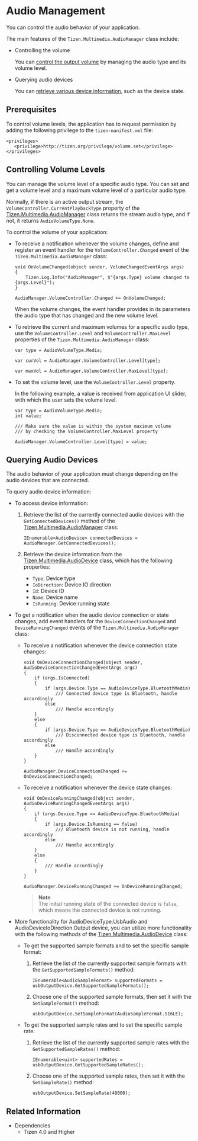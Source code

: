 # Audio Management


You can control the audio behavior of your application.

The main features of the `Tizen.Multimedia.AudioManager` class include:

-   Controlling the volume

    You can [control the output volume](#manage) by managing the audio type and its volume level.

-   Querying audio devices

    You can [retrieve various device information](#query_device), such as the device state.

## Prerequisites

To control volume levels, the application has to request permission by adding the following privilege to the `tizen-manifest.xml` file:

```
<privileges>
   <privilege>http://tizen.org/privilege/volume.set</privilege>
</privileges>
```

<a name="manage"></a>
## Controlling Volume Levels

You can manage the volume level of a specific audio type. You can set and get a volume level and a maximum volume level of a particular audio type.

Normally, if there is an active output stream, the `VolumeController.CurrentPlaybackType` property of the [Tizen.Multimedia.AudioManager](https://samsung.github.io/TizenFX/latest/api/Tizen.Multimedia.AudioManager.html) class returns the stream audio type, and if not, it returns `AudioVolumeType.None`.

To control the volume of your application:

-   To receive a notification whenever the volume changes, define and register an event handler for the `VolumeController.Changed` event of the `Tizen.Multimedia.AudioManager` class:

    ```
    void OnVolumeChanged(object sender, VolumeChangedEventArgs args)
    {
        Tizen.Log.Info("AudioManager", $"{args.Type} volume changed to {args.Level}");
    }

    AudioManager.VolumeController.Changed += OnVolumeChanged;
    ```

    When the volume changes, the event handler provides in its parameters the audio type that has changed and the new volume level.

-   To retrieve the current and maximum volumes for a specific audio type, use the `VolumeController.Level` and `VolumeController.MaxLevel` properties of the `Tizen.Multimedia.AudioManager` class:

    ```
    var type = AudioVolumeType.Media;

    var curVol = AudioManager.VolumeController.Level[type];

    var maxVol = AudioManager.VolumeController.MaxLevel[type];
    ```

-   To set the volume level, use the `VolumeController.Level` property.

    In the following example, a value is received from application UI slider, with which the user sets the volume level.

    ```
    var type = AudioVolumeType.Media;
    int value;

    /// Make sure the value is within the system maximum volume
    /// by checking the VolumeController.MaxLevel property

    AudioManager.VolumeController.Level[type] = value;
    ```

<a name="query_device"></a>
## Querying Audio Devices

The audio behavior of your application must change depending on the audio devices that are connected.

To query audio device information:

-   To access device information:
    1.  Retrieve the list of the currently connected audio devices with the `GetConnectedDevices()` method of the [Tizen.Multimedia.AudioManager](https://samsung.github.io/TizenFX/latest/api/Tizen.Multimedia.AudioManager.html) class:

        ```
        IEnumerable<AudioDevice> connectedDevices = AudioManager.GetConnectedDevices();
        ```

    2.  Retrieve the device information from the [Tizen.Multimedia.AudioDevice](https://samsung.github.io/TizenFX/latest/api/Tizen.Multimedia.AudioDevice.html) class, which has the following properties:
        -   `Type`: Device type
        -   `IoDirection`: Device IO direction
        -   `Id`: Device ID
        -   `Name`: Device name
        -   `IsRunning`: Device running state

-   To get a notification when the audio device connection or state changes, add event handlers for the `DeviceConnectionChanged` and `DeviceRunningChanged` events of the `Tizen.Multimedia.AudioManager` class:
    -   To receive a notification whenever the device connection state changes:

        ```
        void OnDeviceConnectionChanged(object sender, AudioDeviceConnectionChangedEventArgs args)
        {
            if (args.IsConnected)
            {
                if (args.Device.Type == AudioDeviceType.BluetoothMedia)
                    /// Connected device type is Bluetooth, handle accordingly
                else
                    /// Handle accordingly
            }
            else
            {
                if (args.Device.Type == AudioDeviceType.BluetoothMedia)
                    /// Disconnected device type is Bluetooth, handle accordingly
                else
                    /// Handle accordingly
            }
        }

        AudioManager.DeviceConnectionChanged += OnDeviceConnectionChanged;
        ```

    -   To receive a notification whenever the device state changes:

        ```
        void OnDeviceRunningChanged(object sender, AudioDeviceRunningChangedEventArgs args)
        {
            if (args.Device.Type == AudioDeviceType.BluetoothMedia)
            {
                if (args.Device.IsRunning == false)
                    /// Bluetooth device is not running, handle accordingly
                else
                    /// Handle accordingly
            }
            else
            {
                /// Handle accordingly
            }
        }

        AudioManager.DeviceRunningChanged += OnDeviceRunningChanged;
        ```


        > **Note**   
		> The initial running state of the connected device is `false`, which means the connected device is not running.

-   More functionality for AudioDeviceType.UsbAudio and AudioDeviceIoDirection.Output device, you can utilize more functionality with the following methods of the [Tizen.Multimedia.AudioDevice](https://samsung.github.io/TizenFX/latest/api/Tizen.Multimedia.AudioDevice.html) class:
    -   To get the supported sample formats and to set the specific sample format:

        1.  Retrieve the list of the currently supported sample formats with the `GetSupportedSampleFormats()` method:

            ```
            IEnumerable<AudioSampleFormat> supportedFormats = usbOutputDevice.GetSupportedSampleFormats();
            ```

        2.  Choose one of the supported sample formats, then set it with the `SetSampleFormat()` method:

            ```
            usbOutputDevice.SetSampleFormat(AudioSampleFormat.S16LE);
            ```

    -   To get the supported sample rates and to set the specific sample rate:

        1.  Retrieve the list of the currently supported sample rates with the `GetSupportedSampleRates()` method:

            ```
            IEnumerable<uint> supportedRates = usbOutputDevice.GetSupportedSampleRates();
            ```

        2.  Choose one of the supported sample rates, then set it with the `SetSampleRate()` method:

            ```
            usbOutputDevice.SetSampleRate(48000);
            ```
## Related Information
* Dependencies
  -   Tizen 4.0 and Higher
